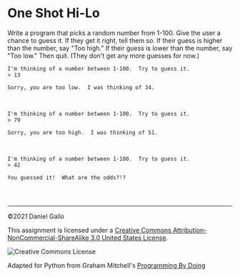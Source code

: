 # One Shot Hi-Lo


Write a program that picks a random number from 1-100.
Give the user a chance to guess it. If they get it right, tell
them so. If their guess is higher than the number, say "Too high."
If their guess is lower than the number, say "Too low." Then quit.
(They don't get any more guesses for now.)



```
I'm thinking of a number between 1-100.  Try to guess it.
> 13

Sorry, you are too low.  I was thinking of 34.

```

 



```
I'm thinking of a number between 1-100.  Try to guess it.
> 79

Sorry, you are too high.  I was thinking of 51.

```

 



```
I'm thinking of a number between 1-100.  Try to guess it.
> 42

You guessed it!  What are the odds?!?

```


```



```



---


©2021 Daniel Gallo


This assignment is licensed under a
[Creative Commons Attribution-NonCommercial-ShareAlike 3.0 United States License](https://creativecommons.org/licenses/by-nc-sa/3.0/us/deed.en_US).  

![Creative Commons License](images/by-nc-sa.png)





Adapted for Python from Graham Mitchell's [Programming By Doing](https://programmingbydoing.com/)